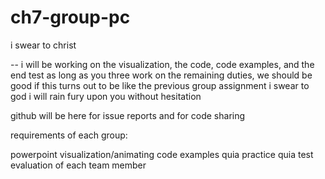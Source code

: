 # ch7-group-pc
i swear to christ


--
i will be working on the visualization, the code, code examples, and the end test
as long as you three work on the remaining duties, we should be good
if this turns out to be like the previous group assignment i swear to god i will rain fury upon you without hesitation

github will be here for issue reports and for code sharing

requirements of each group:


powerpoint
visualization/animating
code examples
quia practice
quia test
evaluation of each team member
